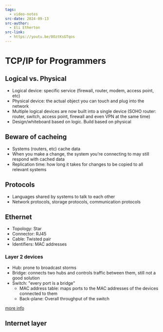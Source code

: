 ```yaml
---
tags:
  - video-notes
src-date: 2024-09-13
src-author:
  - Eli Etherton
src-link:
  - https://youtu.be/0OztKsGTqos
---
```

# TCP/IP for Programmers

## Logical vs. Physical

- Logical device: specific service (firewall, router, modem, access point, etc)
- Physical device: the actual object you can touch and plug into the network
- Multiple logical devices are now built into a single device (SOHO router: router, switch, access point, firewall and even VPN at the same time)
- Design/whiteboard based on logic. Build based on physical

## Beware of cacheing

- Systems (routers, etc) cache data
- When you make a change, the system you're connecting to may still respond with cached data
- Replication time: how long it takes for changes to be copied to all relevant systems

## Protocols

- Languages shared by systems to talk to each other
- Network protocols, storage protocols, communication protocols

## Ethernet

- Topology: Star
- Connector: RJ45
- Cable: Twisted pair
- Identifiers: MAC addresses

### Layer 2 devices

- Hub: prone to broadcast storms
- Bridge: connects two hubs and controls traffic between them, still not a good solution
- Switch: "every port is a bridge"
	- MAC address table: maps ports to the MAC addresses of the devices connected to them
	- Back-plane: Overall throughput of the switch

[more info](../../projects/unmsm-2025-0/redes-expo-ethernet.md)

## Internet layer


